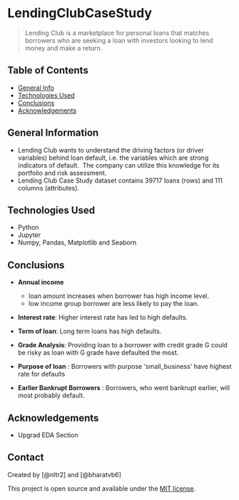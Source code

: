 # LendingClubCaseStudy
> Lending Club is a marketplace for personal loans that matches borrowers who are seeking a loan with investors looking to lend money and make a return.



## Table of Contents
* [General Info](#general-information)
* [Technologies Used](#technologies-used)
* [Conclusions](#conclusions)
* [Acknowledgements](#acknowledgements)

## General Information
- Lending Club wants to understand the driving factors (or driver variables) behind loan default, i.e. the variables which are strong indicators of default.  The company can utilize this knowledge for its portfolio and risk assessment. 
- Lending Club Case Study dataset contains 39717 loans (rows) and 111 columns (attributes).


## Technologies Used
- Python
- Jupyter
- Numpy, Pandas, Matplotlib and Seaborn

## Conclusions


* **Annual income**
    - loan amount increases when borrower has high income level.
    - low income group borrower are less likely to pay the loan.

* **Interest rate**: Higher interest rate has led to high defaults.
* **Term of loan**: Long term loans has high defaults.
* **Grade Analysis**: Providing loan to a borrower with credit grade G could be risky as loan with G grade have defaulted the most.
* **Purpose of loan** : Borrowers with purpose 'small_business' have highest rate for defaults
* **Earlier Bankrupt Borrowers** :  Borrowers, who went bankrupt earlier, will most probably default.

## Acknowledgements

- Upgrad EDA Section


## Contact
Created by [@nltr2] and [@bharatvb6]


<!-- Optional -->
<!-- ## License -->
This project is open source and available under the [MIT license]().

<!-- You don't have to include all sections - just the one's relevant to your project -->
